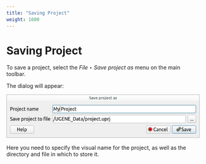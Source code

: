 ```yaml
---
title: "Saving Project"
weight: 1600
---
```


# Saving Project

To save a project, select the _File ‣ Save project as_ menu on the main toolbar.

The dialog will appear:

![](/images/94078823/94078826.jpg)

Here you need to specify the visual name for the project, as well as the directory and file in which to store it.